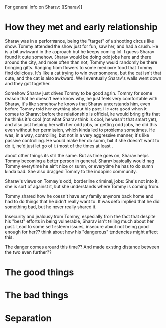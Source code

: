 For general info on Sharav: [[Sharav]]
# How they met and early relationship
Sharav was in a performance, being the "target" of a shooting circus like show. Tommy attended the show just for fun, saw her, and had a crush. He is a bit awkward in the approach but he keeps coming lol. I guess Sharav found it cute somehow. Sharav would be doing odd jobs here and there around the city, and more often than not, Tommy would randomly be there bringing gifts. Ranging from flowers to some mediocre food that Tommy find delicious. It's like a cat trying to win over someone, but the cat isn't that cute, and the cat is also awkward. Well eventually Sharav's walls went down and they got together.

Somehow Sharav just drives Tommy to be good again. Tommy for some reason that he doesn't even know why, he just feels very comfortable with Sharav, it's like somehow he knows that Sharav understands him, even before Tommy told her anything about his past. He acts good when it comes to Sharav; before the relationship is official, he would bring gifts that he thinks it's cool (not what Sharav think is cool, he wasn't that smart yet), and also just helping her with her odd jobs, or getting odd jobs, he did this even without her permission, which kinda led to problems sometimes. He was, in a way, controlling, but not in a very aggressive manner, it's like passive controlling. He would make her do sumn, but if she doesn't want to do it, he'd just let go of it (most of the times at least).

about other things its still the same. But as time goes on, Sharav helps Tommy becoming a better person in general. Sharav basically would nag Tommy everytime he ain't nice or sumn, or everytime he has to do sumn kinda bad. She also dragged Tommy to the indopino community.

Sharav's views on Tommy's odd, borderline criminal, jobs: She's not into it, she is sort of against it, but she understands where Tommy is coming from.

Tommy shared how he doesn't have any family anymore back home and had to do things that he didn't really want to. It was defo implied that he did something bad, but he never really shared it. 

Insecurity and jealousy from Tommy, especially from the fact that despite his "best" efforts in being vulnerable, Sharav isn't telling much about her past. Lead to some self esteem issues, insecure about not being good enough for her?? think about how his "dangerous" tendencies might affect this.

The danger comes around this time?? And made existing distance between the two even further??
# The good things

# The bad things

# Separation
